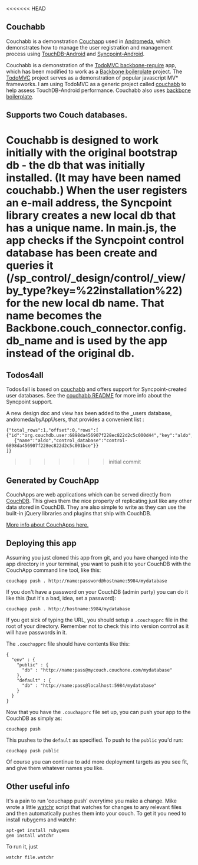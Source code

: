 <<<<<<< HEAD
## Couchabb

Couchabb is a demonstration [Couchapp](http://couchapp.org) used in [Andromeda](https://github.com/chrisekelley/Andromeda), which demonstrates how to manage the user registration and management process using [TouchDB-Android](https://github.com/couchbaselabs/TouchDB-Android) and [Syncpoint-Android](https://github.com/couchbaselabs/Syncpoint-Android). 

Couchabb is a demonstration of the [TodoMVC backbone-require](https://github.com/addyosmani/todomvc/tree/master/dependency-examples/backbone_require) 
app, which has been modified to work as a [Backbone boilerplate](https://github.com/tbranyen/backbone-boilerplate) project. The [TodoMVC](https://github.com/addyosmani/todomvc) project serves as a demonstration of popular javascript MV* frameworks. 
I am using TodoMVC as a generic project called [couchabb](https://github.com/chrisekelley/couchabb) to help assess TouchDB-Android performance. Couchabb also uses [backbone boilerplate](https://github.com/tbranyen/backbone-boilerplate).

## Supports two Couch databases.

Couchabb is designed to work initially with the original bootstrap db - the db that was initially installed. (It may have been named couchabb.) When the user registers an e-mail address, the Syncpoint library creates a new local db that has a unique name. In main.js, the app checks if the Syncpoint control database has been create and queries it (/sp_control/_design/control/_view/by_type?key=%22installation%22) for the new local db name. That name becomes the Backbone.couch_connector.config.db_name and is used by the app instead of the original db.
=======
## Todos4all

Todos4all is based on [couchabb](https://github.com/chrisekelley/couchabb) and offers support for Syncpoint-created user databases. See the [couchabb README](https://github.com/chrisekelley/couchabb/blob/master/README.md) for more info about the Syncpoint support.

A new design doc and view has been added to the _users database, andromeda/byAppUsers, that provides a convenient list :

    {"total_rows":1,"offset":0,"rows":[
    {"id":"org.couchdb.user:6898da456907f228ec822d2c5c000d44","key":"aldo","value":   
       {"name":"aldo","control_database":"control-6898da456907f228ec822d2c5c001bce"}}
    ]}
>>>>>>> initial commit

## Generated by CouchApp

CouchApps are web applications which can be served directly from [CouchDB](http://couchdb.apache.org). This gives them the nice property of replicating just like any other data stored in CouchDB. They are also simple to write as they can use the built-in jQuery libraries and plugins that ship with CouchDB.

[More info about CouchApps here.](http://couchapp.org)

## Deploying this app

Assuming you just cloned this app from git, and you have changed into the app directory in your terminal, you want to push it to your CouchDB with the CouchApp command line tool, like this:

    couchapp push . http://name:password@hostname:5984/mydatabase

If you don't have a password on your CouchDB (admin party) you can do it like this (but it's a bad, idea, set a password):

    couchapp push . http://hostname:5984/mydatabase

If you get sick of typing the URL, you should setup a `.couchapprc` file in the root of your directory. Remember not to check this into version control as it will have passwords in it.

The `.couchapprc` file should have contents like this:

    {
      "env" : {
        "public" : {
          "db" : "http://name:pass@mycouch.couchone.com/mydatabase"
        },
        "default" : {
          "db" : "http://name:pass@localhost:5984/mydatabase"
        }
      }
    }

Now that you have the `.couchapprc` file set up, you can push your app to the CouchDB as simply as:

    couchapp push

This pushes to the `default` as specified. To push to the `public` you'd run:

    couchapp push public

Of course you can continue to add more deployment targets as you see fit, and give them whatever names you like.

Other useful info
-----------------

It's a pain to run 'couchapp push' everytime you make a change. Mike wrote a little [watchr](http://rubygems.org/gems/watchr) script that watches for changes to any relevant files and then automatically pushes them into your couch. To get it you need to install rubygems and watchr:

    apt-get install rubygems
    gem install watchr
    
To run it, just 

	watchr file.watchr    